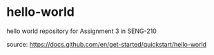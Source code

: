 # hello-world
hello world repository for Assignment 3 in SENG-210

source: https://docs.github.com/en/get-started/quickstart/hello-world
